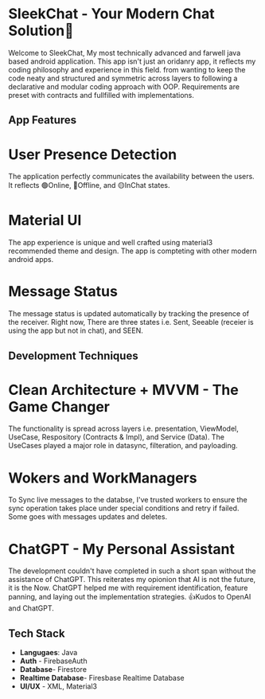 # SleekChat - Your Modern Chat Solution📳

Welcome to SleekChat, My most technically advanced and farwell java based android application. This app isn't just an oridanry app, it reflects my coding philosophy and experience in this field. from wanting to keep the code neaty and structured and symmetric across layers to following a declarative and modular coding approach with OOP. Requirements are preset with contracts and fullfilled with implementations.

## App Features 

# User Presence Detection

The application perfectly communicates the availability between the users. It reflects 🟢Online, 🔴Offline, and 🟡InChat states.

# Material UI

The app experience is unique and well crafted using material3 recommended theme and design. The app is compteting with other modern android apps.

# Message Status

The message status is updated automatically by tracking the presence of the receiver. Right now, There are three states i.e. Sent, Seeable (receier is using the app but not in chat), and SEEN.


## Development Techniques

# Clean Architecture + MVVM - The Game Changer

The functionality is spread across layers i.e. presentation, ViewModel, UseCase, Respository (Contracts & Impl), and Service (Data). The UseCases played a major role in datasync, filteration, and payloading.

# Wokers and WorkManagers

To Sync live messages to the databse, I've trusted workers to ensure the sync operation takes place under special conditions and retry if failed. Some goes with messages updates and deletes. 

# ChatGPT - My Personal Assistant

The development couldn't have completed in such a short span without the assistance of ChatGPT. This reiterates my opionion that AI is not the future, it is the Now. ChatGPT helped me with requirement identification, feature panning, and laying out the implementation strategies.
👍Kudos to OpenAI and ChatGPT. 


## Tech Stack

- **Langugaes**: Java
- **Auth** - FirebaseAuth
- **Database**- Firestore
- **Realtime Database**- Firesbase Realtime Database
- **UI/UX** - XML, Material3
